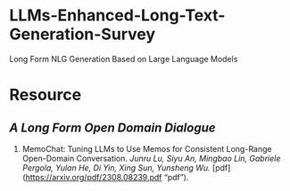 # LLMs-Enhanced-Long-Text-Generation-Survey
Long Form NLG Generation  Based on Large Language Models
# **Resource**
## _A Long Form Open Domain Dialogue_
1. MemoChat: Tuning LLMs to Use Memos for Consistent Long-Range Open-Domain Conversation. _Junru Lu, Siyu An, Mingbao Lin, Gabriele Pergola, Yulan He, Di Yin, Xing Sun, Yunsheng Wu._ [pdf](https://arxiv.org/pdf/2308.08239.pdf “pdf”).
